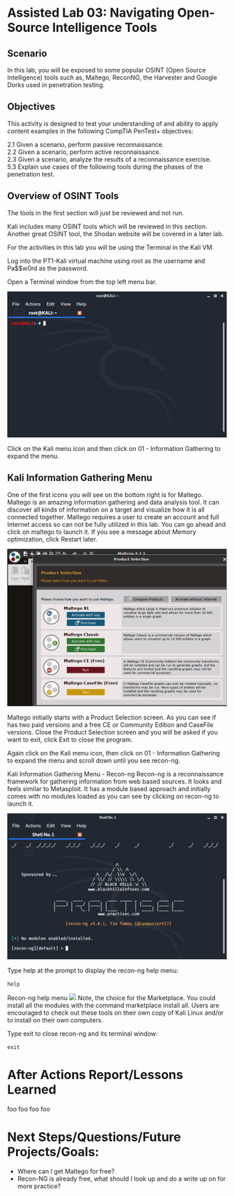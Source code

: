 # Assisted Lab 03: Navigating Open-Source Intelligence Tools
## Scenario
In this lab, you will be exposed to some popular OSINT (Open Source Intelligence) tools such as, Maltego, ReconNG, the Harvester and Google Dorks used in penetration testing.

## Objectives
This activity is designed to test your understanding of and ability to apply content examples in the following CompTIA PenTest+ objectives:

2.1 Given a scenario, perform passive reconnaissance.  
2.2 Given a scenario, perform active reconnaissance.  
2.3 Given a scenario, analyze the results of a reconnaissance exercise.  
5.3 Explain use cases of the following tools during the phases of the penetration test.  

## Overview of OSINT Tools
The tools in the first section will just be reviewed and not run.

Kali includes many OSINT tools which will be reviewed in this section. Another great OSINT tool, the Shodan website will be covered in a later lab.

For the activities in this lab you will be using the Terminal in the Kali VM.

Log into the PT1-Kali virtual machine using root as the username and Pa$$w0rd as the password.

Open a Terminal window from the top left menu bar.

![](01-Cropped-Terminal-Window.png)

Click on the Kali menu icon and then click on 01 - Information Gathering to expand the menu.

## Kali Information Gathering Menu
One of the first icons you will see on the bottom right is for Maltego. Maltego is an amazing information gathering and data analysis tool. It can discover all kinds of information on a target and visualize how it is all connected together. Maltego requires a user to create an account and full Internet access so can not be fully utilized in this lab. You can go ahead and click on maltego to launch it. If you see a message about Memory optimization, click Restart later.

![](02-Cropped-Maltego.png)

Maltego initially starts with a Product Selection screen. As you can see if has two paid versions and a free CE or Community Edition and CaseFile versions. Close the Product Selection screen and you will be asked if you want to exit, click Exit to close the program.

Again click on the Kali menu icon, then click on 01 - Information Gathering to expand the menu and scroll down until you see recon-ng.

Kali Information Gathering Menu - Recon-ng
Recon-ng is a reconnaissance framework for gathering information from web based sources. It looks and feels similar to Metasploit. It has a module based approach and initially comes with no modules loaded as you can see by clicking on recon-ng to launch it.

![](04-Cropped-recon-ng.png)

Type help at the prompt to display the recon-ng help menu:
```
help
```
Recon-ng help menu
![](05-Cropped-recon-ng-help.png05)
Note, the choice for the Marketplace. You could install all the modules with the command marketplace install all. Users are encouraged to check out these tools on their own copy of Kali Linux and/or to install on their own computers.

Type exit to close recon-ng and its terminal window:
```
exit
```

# After Actions Report/Lessons Learned
foo
foo
foo
foo


# Next Steps/Questions/Future Projects/Goals:
- Where can I get Maltego for free?  
- Recon-NG is already free, what should I look up and do a write up on for more practice?